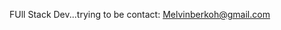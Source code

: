 FUll Stack Dev...trying to be
contact: Melvinberkoh@gmail.com

<!---
MelvinBerkoh/MelvinBerkoh is a ✨ special ✨ repository because its `README.md` (this file) appears on your GitHub profile.
You can click the Preview link to take a look at your changes.
--->
